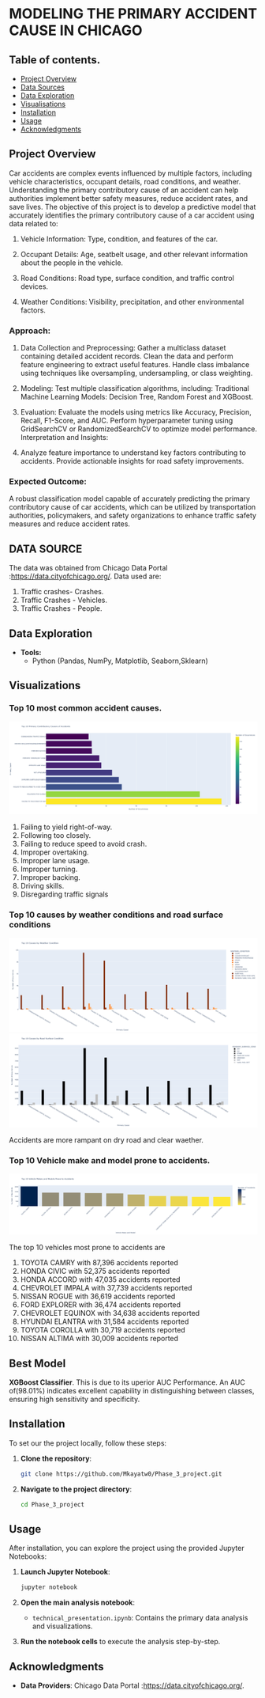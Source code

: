 # **MODELING THE PRIMARY ACCIDENT CAUSE IN CHICAGO**

## Table of contents.
- [Project Overview](#project-overview)
- [Data Sources](#data-sources)
- [Data Exploration](#data-exploration)
- [Visualisations](#Visualisations)
- [Installation](#installation)
- [Usage](#usage)
- [Acknowledgments](#acknowledgments)

## **Project Overview**
Car accidents are complex events influenced by multiple factors, including vehicle characteristics, occupant details, road conditions, and weather. Understanding the primary contributory cause of an accident can help authorities implement better safety measures, reduce accident rates, and save lives.
The objective of this project is to develop a predictive model that accurately identifies the primary contributory cause of a car accident using data related to:

1. Vehicle Information: Type, condition, and features of the car.

2. Occupant Details: Age, seatbelt usage, and other relevant information about the people in the vehicle.

3. Road Conditions: Road type, surface condition, and traffic control devices.

4. Weather Conditions: Visibility, precipitation, and other environmental factors.

### **Approach:**

1. Data Collection and Preprocessing: Gather a multiclass dataset containing detailed accident records.
Clean the data and perform feature engineering to extract useful features.
Handle class imbalance using techniques like oversampling, undersampling, or class weighting.

2. Modeling: Test multiple classification algorithms, including:
Traditional Machine Learning Models: Decision Tree, Random Forest and XGBoost.

3. Evaluation: Evaluate the models using metrics like Accuracy, Precision, Recall, F1-Score, and AUC.
Perform hyperparameter tuning using GridSearchCV or RandomizedSearchCV to optimize model performance.
Interpretation and Insights:

4. Analyze feature importance to understand key factors contributing to accidents.
Provide actionable insights for road safety improvements.

### **Expected Outcome:**
A robust classification model capable of accurately predicting the primary contributory cause of car accidents, which can be utilized by transportation authorities, policymakers, and safety organizations to enhance traffic safety measures and reduce accident rates.

## **DATA SOURCE**
The data was obtained from Chicago Data Portal :https://data.cityofchicago.org/. Data used are:

1. Traffic crashes- Crashes.
2. Traffic Crashes - Vehicles.
3. Traffic Crashes - People.

## Data Exploration
- **Tools:**
  - Python (Pandas, NumPy, Matplotlib, Seaborn,Sklearn)

## **Visualizations**
### Top 10 most common accident causes.
![Top 10 primary causes](Top_10_most_common_accident_causes-1.png)
1. Failing to yield right-of-way.
2. Following too closely.
3. Failing to reduce speed to avoid crash.
4. Improper overtaking.
5. Improper lane usage.
6. Improper turning.
7. Improper backing.
8. Driving skills.
9. Disregarding traffic signals

### Top 10 causes by weather conditions and road surface conditions
![Top 10 causes by weather conditions](Top_10_Causes_Against_Weather_Condition-1.png) 
![Top 10 causes by road surface conditions](Top_10_Causes_Against_Road_surface_-1.png)

Accidents are more rampant on dry road and clear waether.

###  Top 10 Vehicle make and model prone to accidents.

![Top 10 Vehicle make and model prone to accidents](<Top_10_Vehicle models-1.png>)

The top 10 vehicles most prone to accidents are
1. TOYOTA CAMRY with 87,396 accidents reported
2. HONDA CIVIC with 52,375 accidents reported
3. HONDA ACCORD with 47,035 accidents reported
4. CHEVROLET IMPALA with 37,739 accidents reported
5. NISSAN ROGUE with 36,619 accidents reported
6. FORD EXPLORER with 36,474 accidents reported
7. CHEVROLET EQUINOX with 34,638 accidents reported
8. HYUNDAI ELANTRA with 31,584 accidents reported
9. TOYOTA COROLLA with 30,719 accidents reported
10. NISSAN ALTIMA with 30,009 accidents reported

## **Best Model**
**XGBoost Classifier**. This is due to its uperior AUC Performance. An AUC of(98.01%) indicates excellent capability in distinguishing between classes, ensuring high sensitivity and specificity.


## **Installation**

To set our the project locally, follow these steps:

1. **Clone the repository**:

   ```bash
   git clone https://github.com/Mkayatw0/Phase_3_project.git
   ```

2. **Navigate to the project directory**:

   ```bash
   cd Phase_3_project
   ```

## **Usage**

After installation, you can explore the project using the provided Jupyter Notebooks:

1. **Launch Jupyter Notebook**:

   ```bash
   jupyter notebook
   ```

2. **Open the main analysis notebook**:

   - `technical_presentation.ipynb`: Contains the primary data analysis and visualizations.

3. **Run the notebook cells** to execute the analysis step-by-step.
   
## **Acknowledgments**

- **Data Providers**:
Chicago Data Portal :https://data.cityofchicago.org/.